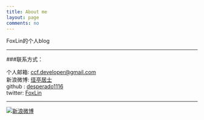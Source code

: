 ```yaml
---
title: About me
layout: page
comments: no
---
```


FoxLin的个人blog

----

###联系方式：        

个人邮箱: [ccf.developer@gmail.com](desperado1116@gmail.com)     
新浪微博: [径亭居士](http://weibo.com/u/2947281683/)    
github : [desperado1116](https://github.com/desperado1116)       
twitter: [FoxLin](https://twitter.com/supermumulin)

----


[![新浪微博](http://service.t.sina.com.cn/widget/qmd/2947281683/f78fbcd2/1.png)](http://weibo.com/u/2947281683?s=6uyXnP)